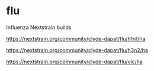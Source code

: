 # flu
Influenza Nextstrain builds

https://nextstrain.org/community/clyde-dapat/flu/h1n1/ha

https://nextstrain.org/community/clyde-dapat/flu/h3n2/ha

https://nextstrain.org/community/clyde-dapat/flu/vic/ha
